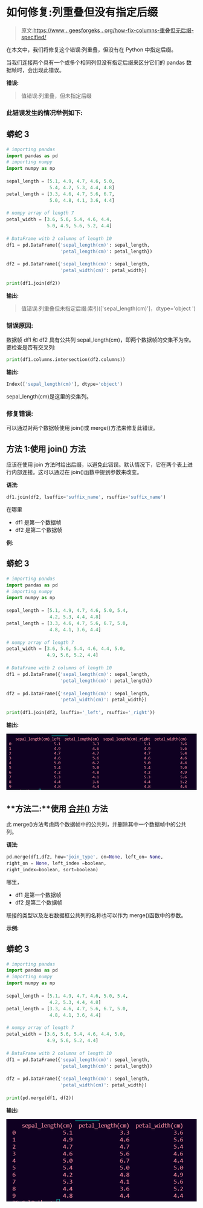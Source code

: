 # 如何修复:列重叠但没有指定后缀

> 原文:[https://www . geesforgeks . org/how-fix-columns-重叠但无后缀-specified/](https://www.geeksforgeeks.org/how-to-fix-columns-overlap-but-no-suffix-specified/)

在本文中，我们将修复这个错误:列重叠，但没有在 Python 中指定后缀。

当我们连接两个具有一个或多个相同列但没有指定后缀来区分它们的 pandas 数据帧时，会出现此错误。

**错误:**

> 值错误:列重叠，但未指定后缀

### 此错误发生的情况举例如下:

## 蟒蛇 3

```py
# importing pandas
import pandas as pd
# importing numpy
import numpy as np

sepal_length = [5.1, 4.9, 4.7, 4.6, 5.0,
                5.4, 4.2, 5.3, 4.4, 4.8]
petal_length = [3.3, 4.6, 4.7, 5.6, 6.7, 
                5.0, 4.8, 4.1, 3.6, 4.4]

# numpy array of length 7
petal_width = [3.6, 5.6, 5.4, 4.6, 4.4, 
               5.0, 4.9, 5.6, 5.2, 4.4]

# DataFrame with 2 columns of length 10
df1 = pd.DataFrame({'sepal_length(cm)': sepal_length,
                    'petal_length(cm)': petal_length})

df2 = pd.DataFrame({'sepal_length(cm)': sepal_length,
                    'petal_width(cm)': petal_width})

print(df1.join(df2))
```

**输出:**

> 值错误:列重叠但未指定后缀:索引(['sepal_length(cm)']，dtype='object ')

### **错误原因:**

数据帧 df1 和 df2 具有公共列 sepal_length(cm)，即两个数据帧的交集不为空。要检查是否有交叉列:

```py
print(df1.columns.intersection(df2.columns))
```

**输出:**

```py
Index(['sepal_length(cm)'], dtype='object')
```

sepal_length(cm)是这里的交集列。

### 修复错误:

可以通过对两个数据帧使用 join()或 merge()方法来修复此错误。

## **方法 1:使用 join()** 方法

应该在使用 join 方法时给出后缀，以避免此错误。默认情况下，它在两个表上进行内部连接。这可以通过在 join()函数中提到参数来改变。

**语法**:

```py
df1.join(df2, lsuffix='suffix_name', rsuffix='suffix_name')
```

在哪里

*   df1 是第一个数据帧
*   df2 是第二个数据帧

**例**:

## 蟒蛇 3

```py
# importing pandas
import pandas as pd
# importing numpy
import numpy as np

sepal_length = [5.1, 4.9, 4.7, 4.6, 5.0, 5.4,
                4.2, 5.3, 4.4, 4.8]
petal_length = [3.3, 4.6, 4.7, 5.6, 6.7, 5.0,
                4.8, 4.1, 3.6, 4.4]

# numpy array of length 7
petal_width = [3.6, 5.6, 5.4, 4.6, 4.4, 5.0,
               4.9, 5.6, 5.2, 4.4]

# DataFrame with 2 columns of length 10
df1 = pd.DataFrame({'sepal_length(cm)': sepal_length,
                    'petal_length(cm)': petal_length})

df2 = pd.DataFrame({'sepal_length(cm)': sepal_length,
                    'petal_width(cm)': petal_width})

print(df1.join(df2, lsuffix='_left', rsuffix='_right'))
```

**输出:**

![](img/14729445eba43688829d3ff13d76e124.png)

## **方法二:**使用 [**合并()**](https://www.geeksforgeeks.org/python-pandas-merging-joining-and-concatenating/) 方法

此 merge()方法考虑两个数据帧中的公共列，并删除其中一个数据帧中的公共列。

**语法**:

```py
pd.merge(df1,df2, how='join_type', on=None, left_on= None, 
right_on = None, left_index =boolean, 
right_index=boolean, sort=boolean)
```

哪里，

*   df1 是第一个数据帧
*   df2 是第二个数据帧

联接的类型以及左右数据框公共列的名称也可以作为 merge()函数中的参数。

**示例:**

## 蟒蛇 3

```py
# importing pandas
import pandas as pd
# importing numpy
import numpy as np

sepal_length = [5.1, 4.9, 4.7, 4.6, 5.0, 5.4,
                4.2, 5.3, 4.4, 4.8]
petal_length = [3.3, 4.6, 4.7, 5.6, 6.7, 5.0, 
                4.8, 4.1, 3.6, 4.4]

# numpy array of length 7
petal_width = [3.6, 5.6, 5.4, 4.6, 4.4, 5.0, 
               4.9, 5.6, 5.2, 4.4]

# DataFrame with 2 columns of length 10
df1 = pd.DataFrame({'sepal_length(cm)': sepal_length,
                    'petal_length(cm)': petal_length})

df2 = pd.DataFrame({'sepal_length(cm)': sepal_length,
                    'petal_width(cm)': petal_width})

print(pd.merge(df1, df2))
```

**输出:**

![](img/74adb8dba60ab696d9992177a3f2b0bc.png)